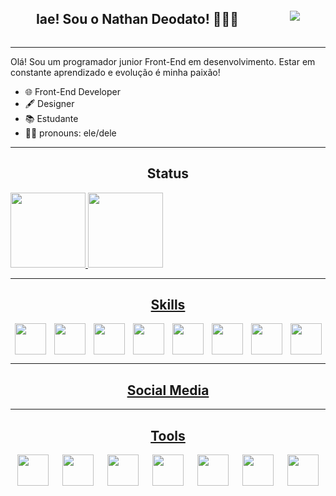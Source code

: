 <section width="80vw" height="20vh" style="display: flex; justify-content: space-around; align-items: center;">

<h1>
    Iae! Sou o Nathan Deodato! 👨🏿‍💻
</h1>

<img src="/Deodatont/Icons/BitMoji%20-%20NathanDeodato.png"></img>

</section>

---

<p>
    Olá! Sou um programador junior Front-End em desenvolvimento. Estar em constante aprendizado e evolução é minha paixão! 
</p>

<ul>
    <li>🌐 Front-End Developer</li>
    <li>🖋 Designer</li>
    <li>📚 Estudante</li>
    <li>🖖🏿 pronouns: ele/dele</li>
</ul>

---

<h2 align="center">Status</h2>

<a href="https://github.com/NathanDeodato">
<img height="120vh" src="https://github-readme-stats.vercel.app/api?username=NathanDeodato&show_icons=true&theme=tokyonight&include_all_commits=true&count_private=true&hide_border=true&border_radius=30px"/>

<img height="120vh" src="https://github-readme-stats.vercel.app/api/top-langs/?username=NathanDeodato&layout=compact&langs_count=7&theme=tokyonight&hide_border=true&border_radius=20px"/>

---

<h2 align="center">Skills</h2>

<section style="display: flex; justify-content: space-around;">
    <img width="50px" src="https://cdn.jsdelivr.net/gh/devicons/devicon/icons/html5/html5-original.svg" />
    <img width="50px" src="https://cdn.jsdelivr.net/gh/devicons/devicon/icons/css3/css3-original.svg" />
    <img width="50px" src="https://cdn.jsdelivr.net/gh/devicons/devicon/icons/javascript/javascript-original.svg" />
    <img width="50px" src="https://cdn.jsdelivr.net/gh/devicons/devicon/icons/react/react-original.svg" />
    <img width="50px" src="https://cdn.jsdelivr.net/gh/devicons/devicon/icons/nodejs/nodejs-original.svg" />
    <img width="50px" src="https://cdn.jsdelivr.net/gh/devicons/devicon/icons/python/python-original.svg" />
    <img width="50px" src="https://cdn.jsdelivr.net/gh/devicons/devicon/icons/git/git-original.svg" />
    <img width="50px" src="https://cdn.jsdelivr.net/gh/devicons/devicon/icons/sass/sass-original.svg" />
</section>

---

<h2 align="center">Social Media</h2>



---

<h2 align="center">Tools</h2>

<section style="display: flex; justify-content: space-around;">
    <img width="50px" src="https://cdn.jsdelivr.net/gh/devicons/devicon/icons/vscode/vscode-original.svg" />
    <img width="50px" src="https://cdn.jsdelivr.net/gh/devicons/devicon/icons/github/github-original.svg" />
    <img width="50px" src="https://cdn.jsdelivr.net/gh/devicons/devicon/icons/linux/linux-plain.svg" />
    <img width="50px" src="https://cdn.jsdelivr.net/gh/devicons/devicon/icons/xd/xd-line.svg" />
    <img width="50px" src="https://cdn.jsdelivr.net/gh/devicons/devicon/icons/bash/bash-original.svg" />
    <img width="50px" src="https://cdn.jsdelivr.net/gh/devicons/devicon/icons/codepen/codepen-plain.svg" />
    <img width="50px" src="https://cdn.jsdelivr.net/gh/devicons/devicon/icons/figma/figma-original.svg" />
</section>

